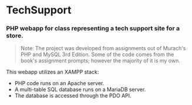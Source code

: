 # TechSupport
### PHP webapp for class representing a tech support site for a store. 

> Note: The project was developed from assignments out of Murach's PHP and MySQL 3rd Edition.
> Some of the code comes from the book's assignment prompts; however the majority of it is my own. 

This webapp utilizes an XAMPP stack: 
* PHP code runs on an Apache server.
* A multi-table SQL database runs on a MariaDB server.
* The database is accessed through the PDO API. 
